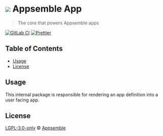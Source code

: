 # ![](https://gitlab.com/appsemble/appsemble/-/raw/0.22.2/config/assets/logo.svg) Appsemble App

> The core that powers Appsemble apps

[![GitLab CI](https://gitlab.com/appsemble/appsemble/badges/0.22.2/pipeline.svg)](https://gitlab.com/appsemble/appsemble/-/releases/0.22.2)
[![Prettier](https://img.shields.io/badge/code_style-prettier-ff69b4.svg)](https://prettier.io)

## Table of Contents

- [Usage](#usage)
- [License](#license)

## Usage

This internal package is responsible for rendering an app definition into a user facing app.

## License

[LGPL-3.0-only](https://gitlab.com/appsemble/appsemble/-/blob/0.22.2/LICENSE.md) ©
[Appsemble](https://appsemble.com)
